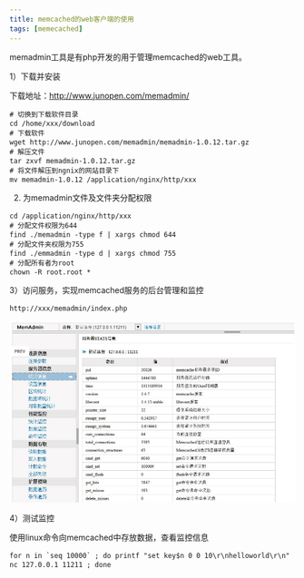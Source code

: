 ```yaml
---
title: memcached的web客户端的使用
tags: [memecached]
---
```


memadmin工具是有php开发的用于管理memcached的web工具。

1）下载并安装

下载地址：http://www.junopen.com/memadmin/ 

```
# 切换到下载软件目录
cd /home/xxx/download
# 下载软件
wget http://www.junopen.com/memadmin/memadmin-1.0.12.tar.gz
# 解压文件
tar zxvf memadmin-1.0.12.tar.gz
# 将文件解压到ngnix的网站目录下
mv memadmin-1.0.12 /application/nginx/http/xxx

```

2) 为memadmin文件及文件夹分配权限

```
cd /application/nginx/http/xxx
# 分配文件权限为644
find ./memadmin -type f | xargs chmod 644
# 分配文件夹权限为755
find ./emmadmin -type d | xargs chmod 755
# 分配所有者为root
chown -R root.root *
```

3）访问服务，实现memcached服务的后台管理和监控

```
http://xxx/memadmin/index.php
```

![](/images/architecture/memcached/memadmin.png)

4）测试监控

使用linux命令向memcached中存放数据，查看监控信息

```
for n in `seq 10000` ; do printf "set key$n 0 0 10\r\nhelloworld\r\n" nc 127.0.0.1 11211 ; done
```